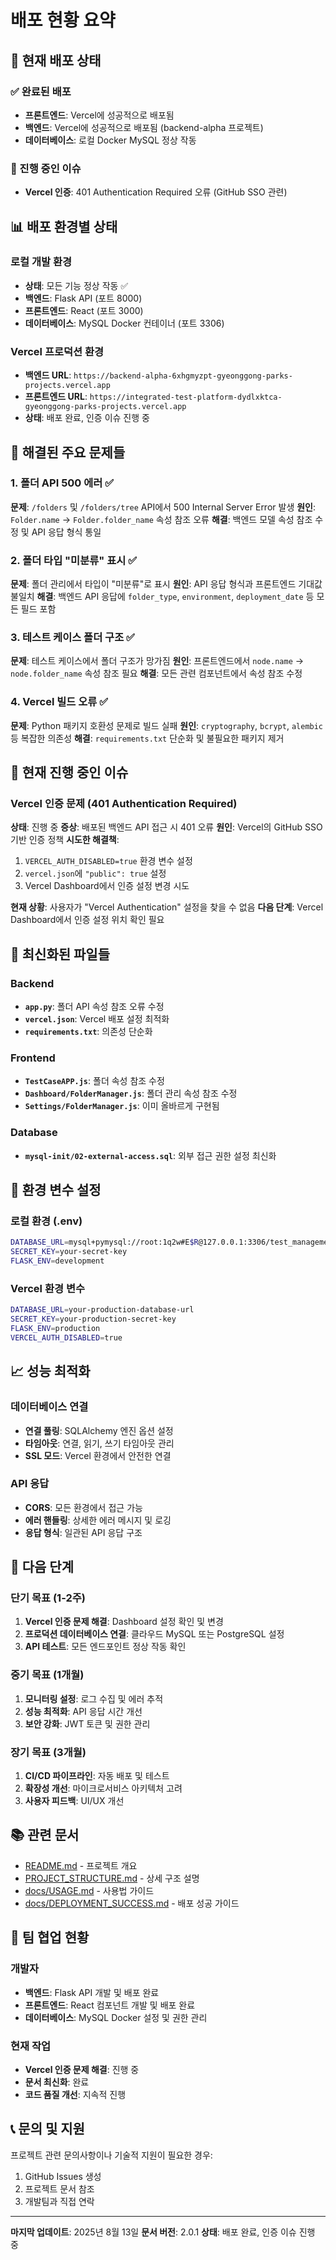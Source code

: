 # 배포 현황 요약

## 🚀 현재 배포 상태

### ✅ 완료된 배포
- **프론트엔드**: Vercel에 성공적으로 배포됨
- **백엔드**: Vercel에 성공적으로 배포됨 (backend-alpha 프로젝트)
- **데이터베이스**: 로컬 Docker MySQL 정상 작동

### 🚧 진행 중인 이슈
- **Vercel 인증**: 401 Authentication Required 오류 (GitHub SSO 관련)

## 📊 배포 환경별 상태

### 로컬 개발 환경
- **상태**: 모든 기능 정상 작동 ✅
- **백엔드**: Flask API (포트 8000)
- **프론트엔드**: React (포트 3000)
- **데이터베이스**: MySQL Docker 컨테이너 (포트 3306)

### Vercel 프로덕션 환경
- **백엔드 URL**: `https://backend-alpha-6xhgmyzpt-gyeonggong-parks-projects.vercel.app`
- **프론트엔드 URL**: `https://integrated-test-platform-dydlxktca-gyeonggong-parks-projects.vercel.app`
- **상태**: 배포 완료, 인증 이슈 진행 중

## 🔧 해결된 주요 문제들

### 1. 폴더 API 500 에러 ✅
**문제**: `/folders` 및 `/folders/tree` API에서 500 Internal Server Error 발생
**원인**: `Folder.name` → `Folder.folder_name` 속성 참조 오류
**해결**: 백엔드 모델 속성 참조 수정 및 API 응답 형식 통일

### 2. 폴더 타입 "미분류" 표시 ✅
**문제**: 폴더 관리에서 타입이 "미분류"로 표시
**원인**: API 응답 형식과 프론트엔드 기대값 불일치
**해결**: 백엔드 API 응답에 `folder_type`, `environment`, `deployment_date` 등 모든 필드 포함

### 3. 테스트 케이스 폴더 구조 ✅
**문제**: 테스트 케이스에서 폴더 구조가 망가짐
**원인**: 프론트엔드에서 `node.name` → `node.folder_name` 속성 참조 필요
**해결**: 모든 관련 컴포넌트에서 속성 참조 수정

### 4. Vercel 빌드 오류 ✅
**문제**: Python 패키지 호환성 문제로 빌드 실패
**원인**: `cryptography`, `bcrypt`, `alembic` 등 복잡한 의존성
**해결**: `requirements.txt` 단순화 및 불필요한 패키지 제거

## 🚧 현재 진행 중인 이슈

### Vercel 인증 문제 (401 Authentication Required)
**상태**: 진행 중
**증상**: 배포된 백엔드 API 접근 시 401 오류
**원인**: Vercel의 GitHub SSO 기반 인증 정책
**시도한 해결책**:
1. `VERCEL_AUTH_DISABLED=true` 환경 변수 설정
2. `vercel.json`에 `"public": true` 설정
3. Vercel Dashboard에서 인증 설정 변경 시도

**현재 상황**: 사용자가 "Vercel Authentication" 설정을 찾을 수 없음
**다음 단계**: Vercel Dashboard에서 인증 설정 위치 확인 필요

## 📁 최신화된 파일들

### Backend
- **`app.py`**: 폴더 API 속성 참조 오류 수정
- **`vercel.json`**: Vercel 배포 설정 최적화
- **`requirements.txt`**: 의존성 단순화

### Frontend
- **`TestCaseAPP.js`**: 폴더 속성 참조 수정
- **`Dashboard/FolderManager.js`**: 폴더 관리 속성 참조 수정
- **`Settings/FolderManager.js`**: 이미 올바르게 구현됨

### Database
- **`mysql-init/02-external-access.sql`**: 외부 접근 권한 설정 최신화

## 🔧 환경 변수 설정

### 로컬 환경 (.env)
```bash
DATABASE_URL=mysql+pymysql://root:1q2w#E$R@127.0.0.1:3306/test_management
SECRET_KEY=your-secret-key
FLASK_ENV=development
```

### Vercel 환경 변수
```bash
DATABASE_URL=your-production-database-url
SECRET_KEY=your-production-secret-key
FLASK_ENV=production
VERCEL_AUTH_DISABLED=true
```

## 📈 성능 최적화

### 데이터베이스 연결
- **연결 풀링**: SQLAlchemy 엔진 옵션 설정
- **타임아웃**: 연결, 읽기, 쓰기 타임아웃 관리
- **SSL 모드**: Vercel 환경에서 안전한 연결

### API 응답
- **CORS**: 모든 환경에서 접근 가능
- **에러 핸들링**: 상세한 에러 메시지 및 로깅
- **응답 형식**: 일관된 API 응답 구조

## 🚀 다음 단계

### 단기 목표 (1-2주)
1. **Vercel 인증 문제 해결**: Dashboard 설정 확인 및 변경
2. **프로덕션 데이터베이스 연결**: 클라우드 MySQL 또는 PostgreSQL 설정
3. **API 테스트**: 모든 엔드포인트 정상 작동 확인

### 중기 목표 (1개월)
1. **모니터링 설정**: 로그 수집 및 에러 추적
2. **성능 최적화**: API 응답 시간 개선
3. **보안 강화**: JWT 토큰 및 권한 관리

### 장기 목표 (3개월)
1. **CI/CD 파이프라인**: 자동 배포 및 테스트
2. **확장성 개선**: 마이크로서비스 아키텍처 고려
3. **사용자 피드백**: UI/UX 개선

## 📚 관련 문서

- [README.md](README.md) - 프로젝트 개요
- [PROJECT_STRUCTURE.md](PROJECT_STRUCTURE.md) - 상세 구조 설명
- [docs/USAGE.md](docs/USAGE.md) - 사용법 가이드
- [docs/DEPLOYMENT_SUCCESS.md](docs/DEPLOYMENT_SUCCESS.md) - 배포 성공 가이드

## 🤝 팀 협업 현황

### 개발자
- **백엔드**: Flask API 개발 및 배포 완료
- **프론트엔드**: React 컴포넌트 개발 및 배포 완료
- **데이터베이스**: MySQL Docker 설정 및 권한 관리

### 현재 작업
- **Vercel 인증 문제 해결**: 진행 중
- **문서 최신화**: 완료
- **코드 품질 개선**: 지속적 진행

## 📞 문의 및 지원

프로젝트 관련 문의사항이나 기술적 지원이 필요한 경우:
1. GitHub Issues 생성
2. 프로젝트 문서 참조
3. 개발팀과 직접 연락

---

**마지막 업데이트**: 2025년 8월 13일
**문서 버전**: 2.0.1
**상태**: 배포 완료, 인증 이슈 진행 중 
